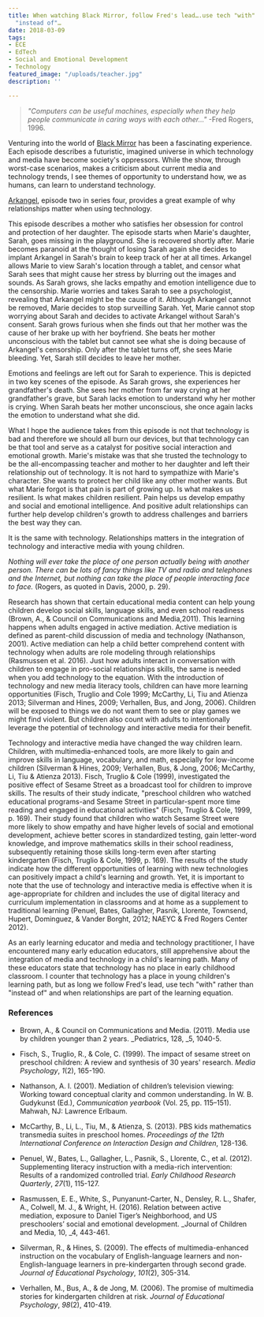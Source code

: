```yaml
---
title: When watching Black Mirror, follow Fred's lead….use tech "with" rather than
  "instead of"…
date: 2018-03-09
tags:
- ECE
- EdTech
- Social and Emotional Development
- Technology
featured_image: "/uploads/teacher.jpg"
description: ''

---
```

> _"Computers can be useful machines, especially when they help people communicate in caring ways with each other…"_ -Fred Rogers, 1996.

Venturing into the world of [Black Mirror](https://en.wikipedia.org/wiki/Black_Mirror) has been a fascinating experience. Each episode describes a futuristic, imagined universe in which technology and media have become society's oppressors. While the show, through worst-case scenarios, makes a criticism about current media and technology trends, I see themes of opportunity to understand how, we as humans, can learn to understand technology.

[Arkangel](https://en.wikipedia.org/wiki/Arkangel_(Black_Mirror)), episode two in series four, provides a great example of why relationships matter when using technology.

This episode describes a mother who satisfies her obsession for control and protection of her daughter. The episode starts when Marie's daughter, Sarah, goes missing in the playground. She is recovered shortly after. Marie becomes paranoid at the thought of losing Sarah again she decides to implant Arkangel in Sarah's brain to keep track of her at all times. Arkangel allows Marie to view Sarah's location through a tablet, and censor what Sarah sees that might cause her stress by blurring out the images and sounds. As Sarah grows, she lacks empathy and emotion intelligence due to the censorship. Marie worries and takes Sarah to see a psychologist, revealing that Arkangel might be the cause of it. Although Arkangel cannot be removed, Marie decides to stop surveilling Sarah. Yet, Marie cannot stop worrying about Sarah and decides to activate Arkangel without Sarah's consent. Sarah grows furious when she finds out that her mother was the cause of her brake up with her boyfriend. She beats her mother unconscious with the tablet but cannot see what she is doing because of Arkangel's censorship. Only after the tablet turns off, she sees Marie bleeding. Yet, Sarah still decides to leave her mother.

Emotions and feelings are left out for Sarah to experience. This is depicted in two key scenes of the episode. As Sarah grows, she experiences her grandfather's death. She sees her mother from far way crying at her grandfather's grave, but Sarah lacks emotion to understand why her mother is crying. When Sarah beats her mother unconscious, she once again lacks the emotion to understand what she did.

What I hope the audience takes from this episode is not that technology is bad and therefore we should all burn our devices, but that technology can be that tool and serve as a catalyst for positive social interaction and emotional growth. Marie's mistake was that she trusted the technology to be the all-encompassing teacher and mother to her daughter and left their relationship out of technology. It is not hard to sympathize with Marie's character. She wants to protect her child like any other mother wants. But what Marie forgot is that pain is part of growing up. Is what makes us resilient. Is what makes children resilient. Pain helps us develop empathy and social and emotional intelligence. And positive adult relationships can further help develop children's growth to address challenges and barriers the best way they can.

It is the same with technology. Relationships matters in the integration of technology and interactive media with young children.

_Nothing will ever take the place of one person actually being with another person. There can be lots of fancy things like TV and radio and telephones and the Internet, but nothing can take the place of people interacting face to face._ (Rogers, as quoted in Davis, 2000, p. 29).

Research has shown that certain educational media content can help young children develop social skills, language skills, and even school readiness (Brown, A., & Council on Communications and Media,2011). This learning happens when adults engaged in active mediation. Active mediation is defined as parent-child discussion of media and technology (Nathanson, 2001). Active mediation can help a child better comprehend content with technology when adults are role modeling through relationships (Rasmussen et al. 2016). Just how adults interact in conversation with children to engage in pro-social relationships skills, the same is needed when you add technology to the equation. With the introduction of technology and new media literacy tools, children can have more learning opportunities (Fisch, Truglio and Cole 1999; McCarthy, Li, Tiu and Atienza 2013; Silverman and Hines, 2009; Verhallen, Bus, and Jong, 2006). Children will be exposed to things we do not want them to see or play games we might find violent. But children also count with adults to intentionally leverage the potential of technology and interactive media for their benefit.

Technology and interactive media have changed the way children learn. Children, with multimedia-enhanced tools, are more likely to gain and improve skills in language, vocabulary, and math, especially for low-income children (Silverman & Hines, 2009; Verhallen, Bus, & Jong, 2006; McCarthy, Li, Tiu & Atienza 2013). Fisch, Truglio & Cole (1999), investigated the positive effect of Sesame Street as a broadcast tool for children to improve skills. The results of their study indicate, "preschool children who watched educational programs-and Sesame Street in particular-spent more time reading and engaged in educational activities" (Fisch, Truglio & Cole, 1999, p. 169). Their study found that children who watch Sesame Street were more likely to show empathy and have higher levels of social and emotional development, achieve better scores in standardized testing, gain letter-word knowledge, and improve mathematics skills in their school readiness, subsequently retaining those skills long-term even after starting kindergarten (Fisch, Truglio & Cole, 1999, p. 169). The results of the study indicate how the different opportunities of learning with new technologies can positively impact a child's learning and growth. Yet, it is important to note that the use of technology and interactive media is effective when it is age-appropriate for children and includes the use of digital literacy and curriculum implementation in classrooms and at home as a supplement to traditional learning (Penuel, Bates, Gallagher, Pasnik, Llorente, Townsend, Hupert, Dominguez, & Vander Borght, 2012; NAEYC & Fred Rogers Center 2012).

As an early learning educator and media and technology practitioner, I have encountered many early education educators, still apprehensive about the integration of media and technology in a child's learning path. Many of these educators state that technology has no place in early childhood classroom. I counter that technology has a place in young children's learning path, but as long we follow Fred's lead, use tech "with" rather than "instead of" and when relationships are part of the learning equation.

### References

* Brown, A., & Council on Communications and Media. (2011). Media use by children younger than 2 years. _Pediatrics, 128, _5, 1040-5.

* Fisch, S., Truglio, R., & Cole, C. (1999). The impact of sesame street on preschool children: A review and synthesis of 30 years' research. _Media Psychology_, _1_(2), 165-190.

* Nathanson, A. I. (2001). Mediation of children’s television viewing: Working toward conceptual clarity and common understanding. In W. B. Gudykunst (Ed.), _Communication yearbook_ (Vol. 25, pp. 115–151). Mahwah, NJ: Lawrence Erlbaum.

* McCarthy, B., Li, L., Tiu, M., & Atienza, S. (2013). PBS kids mathematics transmedia suites in preschool homes. _Proceedings of the 12th International Conference on Interaction Design and Children_, 128-136.

* Penuel, W., Bates, L., Gallagher, L., Pasnik, S., Llorente, C., et al. (2012). Supplementing literacy instruction with a media-rich intervention: Results of a randomized controlled trial. _Early Childhood Research Quarterly_, _27_(1), 115-127.

* Rasmussen, E. E., White, S., Punyanunt-Carter, N., Densley, R. L., Shafer, A., Colwell, M. J., & Wright, H. (2016). Relation between active mediation, exposure to Daniel Tiger’s Neighborhood, and US preschoolers’ social and emotional development. _Journal of Children and Media, 10, _4, 443-461.

* Silverman, R., & Hines, S. (2009). The effects of multimedia-enhanced instruction on the vocabulary of English-language learners and non-English-language learners in pre-kindergarten through second grade. _Journal of Educational Psychology_, _101_(2), 305-314.

* Verhallen, M., Bus, A., & de Jong, M. (2006). The promise of multimedia stories for kindergarten children at risk. _Journal of Educational Psychology_, _98_(2), 410-419.